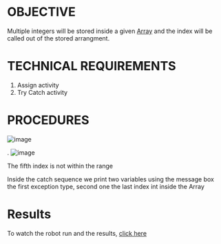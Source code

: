 # OBJECTIVE 
Multiple integers will be stored inside a given [Array](https://docs.uipath.com/studio/standalone/2022.4/user-guide/example-of-using-an-array-variable) and the index will be called out of the stored arrangment.

# TECHNICAL REQUIREMENTS
1) Assign activity
2) Try Catch activity

# PROCEDURES

![image](https://github.com/user-attachments/assets/a5e1af56-b76c-4f68-afd7-58f827161b5c)

.
![image](https://github.com/user-attachments/assets/6e4a1b51-f26b-45b6-91a8-a39a4a0e0afc)

The fifth index is not within the range

Inside the catch sequence we print two variables using the message box the first exception type, second one  the last index int inside the Array

# Results

To watch the robot run and the results, [click here](https://drive.google.com/file/d/1q-do59VvqaEzyV_r-U7OImhyZyarF6C4/view?usp=sharing)


